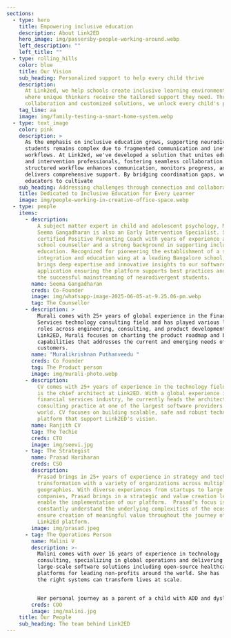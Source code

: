 ```yaml
---
sections:
  - type: hero
    title: Empowering inclusive education
    description: About Link2ED
    hero_image: img/passersby-people-working-around.webp
    left_description: ""
    left_title: ""
  - type: rolling_hills
    color: blue
    title: Our Vision
    sub_heading: Personalized support to help every child thrive
    description:
      At Link2ed, we help schools create inclusive learning environments
      where unique thinkers receive the tailored support they need. Through
      collaboration and customized solutions, we unlock every child's potential.
    tag_line: aa
    image: img/family-testing-a-smart-home-system.webp
  - type: text_image
    color: pink
    description: >
      As the emphasis on inclusive education grows, supporting neurodivergent
      students remains complex due to fragmented communication and inefficient
      workflows. At Link2ed, we've developed a solution that unites educators
      and intervention professionals, fostering seamless collaboration. Our
      structured workflow enhances communication, monitors progress, and
      delivers comprehensive support. By bridging coordination gaps, we empower
      educators to cultivate
    sub_heading: Addressing challenges through connection and collaboration.
    title: Dedicated to Inclusive Education for Every Learner
    image: img/people-working-in-creative-office-space.webp
  - type: people
    items:
      - description:
          A subject matter expert in child and adolescent psychology, Ms.
          Seema Gangadharan is also an Early Intervention Specialist. She is a
          certified Positive Parenting Coach with years of experience as a
          school counsellor and a strong background in supporting inclusive
          education. Recognized for pioneering the establishment of a sensory
          integration and education wing at a leading Bangalore school, she
          brings deep expertise and innovative insights to our software
          application ensuring the platform supports best practices and fosters
          the successful mainstreaming of neurodivergent students.
        name: Seema Gangadharan
        creds: Co-Founder
        image: img/whatsapp-image-2025-06-05-at-9.25.06-pm.webp
        tag: The Counsellor
      - description: >
          Murali comes with 25+ years of global experience in the Financial
          Services technology consulting field and has played various leadership
          roles across engineering, consulting, and product development. At
          Link2ED, Murali focuses on charting the product roadmap and building
          capabilities that addresses the current and emerging needs of our
          customers.
        name: "Muralikrishnan Puthanveedu "
        creds: Co Founder
        tag: The Product person
        image: img/murali-photo.webp
      - description:
          CV comes with 25+ years of experience in the technology field and
          is the chief architect at Link2ED. With a global experience in
          financial services industry, he currently heads the architecture
          consulting practice at one of the largest software providers in the
          world. CV focuses on building scalable, safe and robust technology
          platform that support Link2ED's vision.
        name: Ranjith CV
        tag: The Techie
        creds: CTO
        image: img/seevi.jpg
      - tag: The Strategist
        name: Prasad Hariharan
        creds: CSO
        description:
          Prasad brings in 25+ years of experience in strategy and technology
          transformation with a variety of organizations across multiple
          geographies. With diverse experiences from startups to large global
          companies, Prasad brings in a strategic and value creation lens to
          enable the implementation of our platform.  Prasad’s focus is to
          constantly understand the underlying complexities of the ecosystem and
          ensure creation of meaningful value throughout the journey of our
          Link2Ed platform.
        image: img/prasad.jpeg
      - tag: The Operations Person
        name: Malini V
        description: >-
          Malini comes with over 16 years of experience in technology
          consulting, specializing in global operations and delivering
          large-scale software solutions including open-source healthcare
          platforms for leading non-profits around the world. She has  seen how
          the right systems can transform lives at scale.  


          Her personal journey as a parent of a child with ADD and dyslexia has fueled a deep commitment to early intervention and inclusive education. Having witnessed the transformative power of timely support, she is passionate about raising awareness and driving systemic change. Her focus is now to enable schools, parents, and educators through a unified platform designed to assess, track, and collaborate—ensuring that every child receives the support they need to thrive.
        creds: COO
        image: img/malini.jpg
    title: Our People
    sub_heading: The team behind Link2ED
---
```

